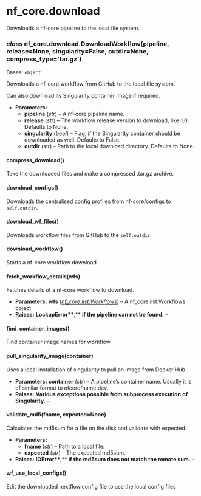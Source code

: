 # nf_core.download

Downloads a nf-core pipeline to the local file system.

### _class_ nf_core.download.DownloadWorkflow(pipeline, release=None, singularity=False, outdir=None, compress_type='tar.gz')

Bases: `object`

Downloads a nf-core workflow from GitHub to the local file system.

Can also download its Singularity container image if required.

- **Parameters:**
  - **pipeline** (_str_) – A nf-core pipeline name.
  - **release** (_str_) – The workflow release version to download, like 1.0. Defaults to None.
  - **singularity** (_bool_) – Flag, if the Singularity container should be downloaded as well. Defaults to False.
  - **outdir** (_str_) – Path to the local download directory. Defaults to None.

#### compress_download()

Take the downloaded files and make a compressed .tar.gz archive.

#### download_configs()

Downloads the centralised config profiles from nf-core/configs to `self.outdir`.

#### download_wf_files()

Downloads workflow files from GitHub to the `self.outdir`.

#### download_workflow()

Starts a nf-core workflow download.

#### fetch_workflow_details(wfs)

Fetches details of a nf-core workflow to download.

- **Parameters:**
  **wfs** ([_nf_core.list.Workflows_](list.md#nf_core.list.Workflows)) – A nf_core.list.Workflows object
- **Raises:**
  **LockupError\*\***,\*\* **if the pipeline can not be found.** –

#### find_container_images()

Find container image names for workflow

#### pull_singularity_image(container)

Uses a local installation of singularity to pull an image from Docker Hub.

- **Parameters:**
  **container** (_str_) – A pipeline’s container name. Usually it is of similar format
  to nfcore/name:dev.
- **Raises:**
  **Various exceptions possible from subprocess execution** **of** **Singularity.** –

#### validate_md5(fname, expected=None)

Calculates the md5sum for a file on the disk and validate with expected.

- **Parameters:**
  - **fname** (_str_) – Path to a local file.
  - **expected** (_str_) – The expected md5sum.
- **Raises:**
  **IOError\*\***,\*\* **if the md5sum does not match the remote sum.** –

#### wf_use_local_configs()

Edit the downloaded nextflow.config file to use the local config files
